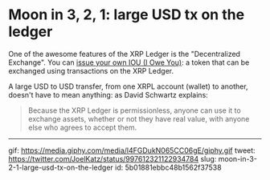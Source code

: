 # Moon in 3, 2, 1: large USD tx on the ledger
    
One of the awesome features of the XRP Ledger is the "Decentralized Exchange". You can [issue your own IOU (I Owe You)](https://mobile.twitter.com/JoelKatz/status/997624135407714304): a token that can be exchanged using transactions on the XRP Ledger.

A large USD to USD transfer, from one XRPL account (wallet) to another, doesn't have to mean anything: as David Schwartz explains:

> Because the XRP Ledger is permissionless, anyone can use it to exchange assets, whether or not they have real value, with anyone else who agrees to accept them.

---

gif: https://media.giphy.com/media/l4FGDukN065CC06gE/giphy.gif
tweet: https://twitter.com/JoelKatz/status/997612321122934784
slug: moon-in-3-2-1-large-usd-tx-on-the-ledger
id: 5b01881ebbc48b1562f37538